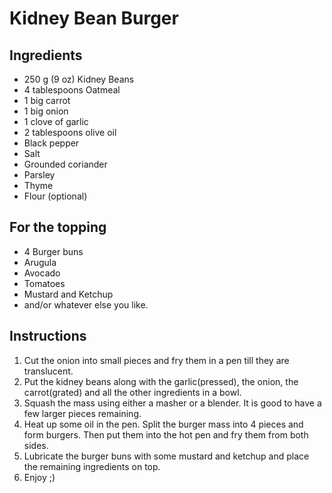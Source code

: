 # Kidney Bean Burger

## Ingredients

* 250 g (9 oz) Kidney Beans
* 4 tablespoons Oatmeal
* 1 big carrot
* 1 big onion
* 1 clove of garlic
* 2 tablespoons olive oil
* Black pepper
* Salt
* Grounded coriander
* Parsley
* Thyme
* Flour (optional)

## For the topping

* 4 Burger buns
* Arugula
* Avocado
* Tomatoes
* Mustard and Ketchup
* and/or whatever else you like.

## Instructions

1. Cut the onion into small pieces and fry them in a pen till they are translucent.
2. Put the kidney beans along with the garlic(pressed), the onion, the carrot(grated) 
   and all the other ingredients in a bowl.
3. Squash the mass using either a masher or a blender. It is good to have a few larger pieces remaining.
4. Heat up some oil in the pen. Split the burger mass into 4 pieces and form burgers. Then put them into
   the hot pen and fry them from both sides.
5. Lubricate the burger buns with some mustard and ketchup and place the remaining ingredients on top.
6. Enjoy ;)
